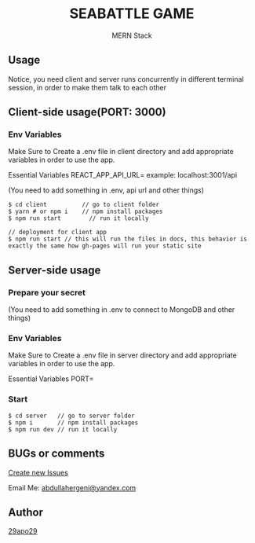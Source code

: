 <h1 align="center">
SEABATTLE GAME
</h1>
<p align="center">
MERN Stack
</p>


## Usage 

Notice, you need client and server runs concurrently in different terminal session, in order to make them talk to each other


## Client-side usage(PORT: 3000)

### Env Variables
Make Sure to Create a .env file in client directory and add appropriate variables in order to use the app.

Essential Variables 
REACT_APP_API_URL= example: localhost:3001/api


(You need to add something in .env, api url and other things)
```terminal
$ cd client          // go to client folder
$ yarn # or npm i    // npm install packages
$ npm run start        // run it locally

// deployment for client app
$ npm run start // this will run the files in docs, this behavior is exactly the same how gh-pages will run your static site
```

## Server-side usage

### Prepare your secret

(You need to add something in .env to connect to MongoDB and other things)

### Env Variables
Make Sure to Create a .env file in server directory and add appropriate variables in order to use the app.

Essential Variables 
PORT=


### Start

```terminal
$ cd server   // go to server folder
$ npm i       // npm install packages
$ npm run dev // run it locally
```


## BUGs or comments

[Create new Issues](https://github.com/29apo29/seabattle/issues)

Email Me: abdullahergeni@yandex.com

## Author
[29apo29](https://twitter.com/29apo29)
